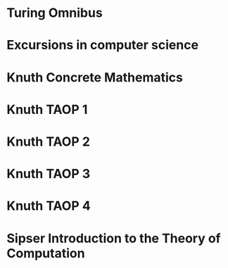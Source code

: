 # Turing Omnibus
# Excursions in computer science

# Knuth Concrete Mathematics
# Knuth TAOP 1
# Knuth TAOP 2
# Knuth TAOP 3
# Knuth TAOP 4


# Sipser Introduction to the Theory of Computation

